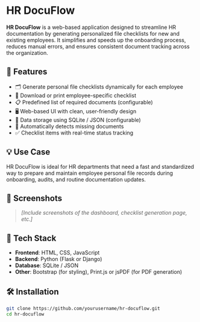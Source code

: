 # HR DocuFlow

**HR DocuFlow** is a web-based application designed to streamline HR documentation by generating personalized file checklists for new and existing employees. It simplifies and speeds up the onboarding process, reduces manual errors, and ensures consistent document tracking across the organization.

## 🔧 Features

- 🗂️ Generate personal file checklists dynamically for each employee
- 📄 Download or print employee-specific checklist
- 📋 Predefined list of required documents (configurable)
- 🖥️ Web-based UI with clean, user-friendly design
- 💾 Data storage using SQLite / JSON (configurable)
- 🧠 Automatically detects missing documents
- ✅ Checklist items with real-time status tracking

## 💡 Use Case

HR DocuFlow is ideal for HR departments that need a fast and standardized way to prepare and maintain employee personal file records during onboarding, audits, and routine documentation updates.

## 📸 Screenshots

> _[Include screenshots of the dashboard, checklist generation page, etc.]_

## 🚀 Tech Stack

- **Frontend**: HTML, CSS, JavaScript  
- **Backend**: Python (Flask or Django)  
- **Database**: SQLite / JSON  
- **Other**: Bootstrap (for styling), Print.js or jsPDF (for PDF generation)

## 🛠️ Installation

```bash
git clone https://github.com/yourusername/hr-docuflow.git
cd hr-docuflow
